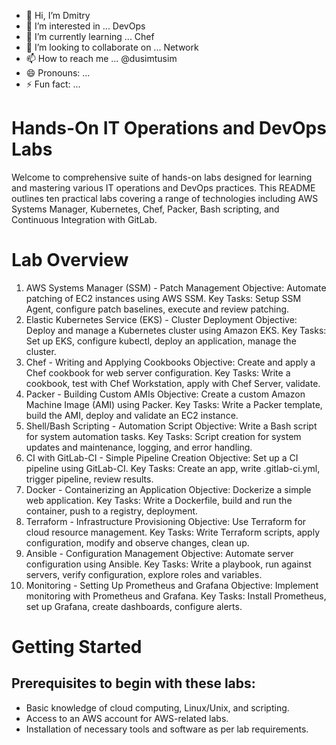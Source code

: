 - 👋 Hi, I’m Dmitry
- 👀 I’m interested in ... DevOps
- 🌱 I’m currently learning ... Chef 
- 💞️ I’m looking to collaborate on ... Network
- 📫 How to reach me ... @dusimtusim
- 😄 Pronouns: ...
- ⚡ Fun fact: ...

# Hands-On IT Operations and DevOps Labs
 Welcome to comprehensive suite of hands-on labs designed for learning and mastering various IT operations and DevOps practices. This README outlines ten practical labs covering a range of technologies including AWS Systems Manager, Kubernetes, Chef, Packer, Bash scripting, and Continuous Integration with GitLab.

# Lab Overview
1. AWS Systems Manager (SSM) - Patch Management
Objective: Automate patching of EC2 instances using AWS SSM.
Key Tasks: Setup SSM Agent, configure patch baselines, execute and review patching.
2. Elastic Kubernetes Service (EKS) - Cluster Deployment
Objective: Deploy and manage a Kubernetes cluster using Amazon EKS.
Key Tasks: Set up EKS, configure kubectl, deploy an application, manage the cluster.
3. Chef - Writing and Applying Cookbooks
Objective: Create and apply a Chef cookbook for web server configuration.
Key Tasks: Write a cookbook, test with Chef Workstation, apply with Chef Server, validate.
4. Packer - Building Custom AMIs
Objective: Create a custom Amazon Machine Image (AMI) using Packer.
Key Tasks: Write a Packer template, build the AMI, deploy and validate an EC2 instance.
5. Shell/Bash Scripting - Automation Script
Objective: Write a Bash script for system automation tasks.
Key Tasks: Script creation for system updates and maintenance, logging, and error handling.
6. CI with GitLab-CI - Simple Pipeline Creation
Objective: Set up a CI pipeline using GitLab-CI.
Key Tasks: Create an app, write .gitlab-ci.yml, trigger pipeline, review results.
7. Docker - Containerizing an Application
Objective: Dockerize a simple web application.
Key Tasks: Write a Dockerfile, build and run the container, push to a registry, deployment.
8. Terraform - Infrastructure Provisioning
Objective: Use Terraform for cloud resource management.
Key Tasks: Write Terraform scripts, apply configuration, modify and observe changes, clean up.
9. Ansible - Configuration Management
Objective: Automate server configuration using Ansible.
Key Tasks: Write a playbook, run against servers, verify configuration, explore roles and variables.
10. Monitoring - Setting Up Prometheus and Grafana
Objective: Implement monitoring with Prometheus and Grafana.
Key Tasks: Install Prometheus, set up Grafana, create dashboards, configure alerts.

# Getting Started
## Prerequisites to begin with these labs:

- Basic knowledge of cloud computing, Linux/Unix, and scripting.
- Access to an AWS account for AWS-related labs.
- Installation of necessary tools and software as per lab requirements.
